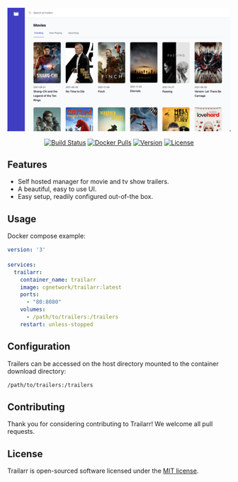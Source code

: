 ![Preview](docs/preview.png)

<p align="center">
    <a href="https://github.com/cgnetwork/trailarr/actions"><img src="https://img.shields.io/github/workflow/status/cgnetwork/trailarr/Master" alt="Build Status"></a>
  <a href="https://hub.docker.com/r/cgnetwork/trailarr"><img src="https://img.shields.io/docker/pulls/cgnetwork/trailarr" alt="Docker Pulls"></a>
    <a href="https://hub.docker.com/r/cgnetwork/trailarr/tags"><img src="https://img.shields.io/docker/v/cgnetwork/trailarr" alt="Version"></a>
    <a href="https://github.com/cgnetwork/trailarr/blob/master/LICENSE"><img src="https://img.shields.io/github/license/cgnetwork/trailarr" alt="License"></a>
</p>

## Features

* Self hosted manager for movie and tv show trailers.
* A beautiful, easy to use UI.
* Easy setup, readily configured out-of-the box.

## Usage

Docker compose example:

```yaml
version: '3'

services:
  trailarr:
    container_name: trailarr
    image: cgnetwork/trailarr:latest
    ports:
      - "80:8080"
    volumes:
      - /path/to/trailers:/trailers
    restart: unless-stopped
```

## Configuration

Trailers can be accessed on the host directory mounted to the container download directory:
```bash
/path/to/trailers:/trailers
```

## Contributing

Thank you for considering contributing to Trailarr! We welcome all pull requests.

## License

Trailarr is open-sourced software licensed under the [MIT license](https://github.com/cgnetwork/trailarr/blob/master/LICENSE).
